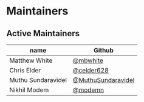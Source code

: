 # Maintainers

## Active Maintainers

| name               | Github                                                      |
| ------------------ | ----------------------------------------------------------- |
| Matthew White      | [@mbwhite](https://github.com/mbwhite)                      |
| Chris Elder        | [@celder628](https://github.com/celder628)                  |
| Muthu Sundaravidel | [@MuthuSundaravidel](https://github.com/MuthuSundaravadivel)|
| Nikhil Modem       | [@modemn](https://github.com/modemn)                        |
